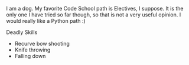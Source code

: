I am a dog. 
My favorite Code School path is Electives, I suppose.
It is the only one I have tried so far though,
  so that is not a very useful opinion.
I would really like a Python path :)

Deadly Skills
* Recurve bow shooting
* Knife throwing
* Falling down
